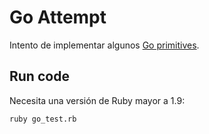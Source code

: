 # Go Attempt

Intento de implementar algunos [Go primitives](http://golang.org/doc/effective_go.html#concurrency).

## Run code

Necesita una versión de Ruby mayor a 1.9:

    ruby go_test.rb
